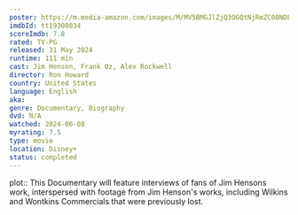 ```yaml
---
poster: https://m.media-amazon.com/images/M/MV5BMGJlZjQ3OGQtNjRmZC00NDFkLTg3N2QtYjZhNzA4ZDAzNzMyXkEyXkFqcGdeQXVyMTkxNjUyNQ@@._V1_SX300.jpg
imdbId: tt19308034
scoreImdb: 7.8
rated: TV-PG
released: 31 May 2024
runtime: 111 min
cast: Jim Henson, Frank Oz, Alex Rockwell
director: Ron Howard
country: United States
language: English
aka: 
genre: Documentary, Biography
dvd: N/A
watched: 2024-06-08
myrating: 7.5
type: movie
location: Disney+
status: completed
---
```


plot:: This Documentary will feature interviews of fans of Jim Hensons work, interspersed with footage from Jim Henson's works, including Wilkins and Wontkins Commercials that were previously lost.